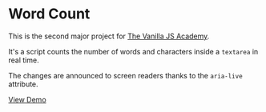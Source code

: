 # Word Count

This is the second major project for [The Vanilla JS Academy](https://vanillajsacademy.com/).

It's a script counts the number of words and characters inside a `textarea` in real time.

The changes are announced to screen readers thanks to the `aria-live` attribute.

[View Demo](https://kieranbarker.github.io/word-count/)